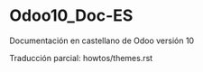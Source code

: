 # Odoo10_Doc-ES
Documentación en castellano de Odoo versión 10

Traducción parcial:
howtos/themes.rst